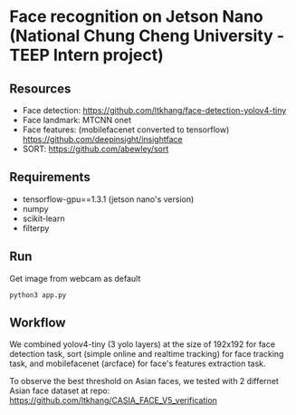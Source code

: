 # Face recognition on Jetson Nano (National Chung Cheng University - TEEP Intern project) 

## Resources

- Face detection: https://github.com/ltkhang/face-detection-yolov4-tiny
- Face landmark: MTCNN onet
- Face features: (mobilefacenet converted to  tensorflow) https://github.com/deepinsight/insightface
- SORT: https://github.com/abewley/sort

## Requirements

- tensorflow-gpu==1.3.1 (jetson nano's version)
- numpy
- scikit-learn
- filterpy

## Run

Get image from webcam as default

```
python3 app.py
```

## Workflow

We combined yolov4-tiny (3 yolo layers) at the size of 192x192 for face detection task, sort (simple online and realtime tracking) for face tracking task, and mobilefacenet (arcface) for face's features extraction task.

To observe the best threshold on Asian faces, we tested with 2 differnet Asian face dataset at repo: https://github.com/ltkhang/CASIA_FACE_V5_verification
